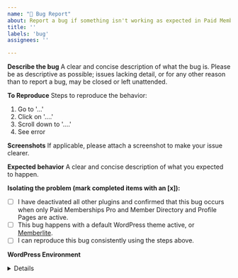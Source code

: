 ```yaml
---
name: "🐛 Bug Report"
about: Report a bug if something isn't working as expected in Paid Memberships Pro - Member Directory and Profile Pages.
title: ''
labels: 'bug'
assignees: ''

---
```


**Describe the bug**
A clear and concise description of what the bug is. Please be as descriptive as possible; issues lacking detail, or for any other reason than to report a bug, may be closed or left unattended.

**To Reproduce**
Steps to reproduce the behavior:
1. Go to '...'
2. Click on '....'
3. Scroll down to '....'
4. See error

**Screenshots**
If applicable, please attach a screenshot to make your issue clearer.

**Expected behavior**
A clear and concise description of what you expected to happen.

**Isolating the problem (mark completed items with an [x]):**
- [ ] I have deactivated all other plugins and confirmed that this bug occurs when only Paid Memberships Pro and Member Directory and Profile Pages are active.
- [ ] This bug happens with a default WordPress theme active, or [Memberlite](https://www.paidmembershipspro.com/themes/memberlite/).
- [ ] I can reproduce this bug consistently using the steps above.

**WordPress Environment**
<details>
```
Please share non-sensitive information about your hosting environment such as WordPress version, PHP version, Paid Memberships Pro and any related plugins versions.
```
</details>

